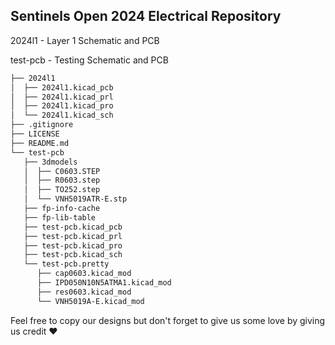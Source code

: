 ## Sentinels Open 2024 Electrical Repository
2024l1 - Layer 1 Schematic and PCB  
<!-- 2024l2 - Layer 2 Schematic and PCB -->
test-pcb - Testing Schematic and PCB
```bash
├── 2024l1
│  ├── 2024l1.kicad_pcb
│  ├── 2024l1.kicad_prl
│  ├── 2024l1.kicad_pro
│  └── 2024l1.kicad_sch
├── .gitignore
├── LICENSE
├── README.md
└── test-pcb
   ├── 3dmodels
   │  ├── C0603.STEP
   │  ├── R0603.step
   │  ├── TO252.step
   │  └── VNH5019ATR-E.stp
   ├── fp-info-cache
   ├── fp-lib-table
   ├── test-pcb.kicad_pcb
   ├── test-pcb.kicad_prl
   ├── test-pcb.kicad_pro
   ├── test-pcb.kicad_sch
   └── test-pcb.pretty
      ├── cap0603.kicad_mod
      ├── IPD050N10N5ATMA1.kicad_mod
      ├── res0603.kicad_mod
      └── VNH5019A-E.kicad_mod
```
Feel free to copy our designs but don't forget to give us some love by giving us credit ❤️
